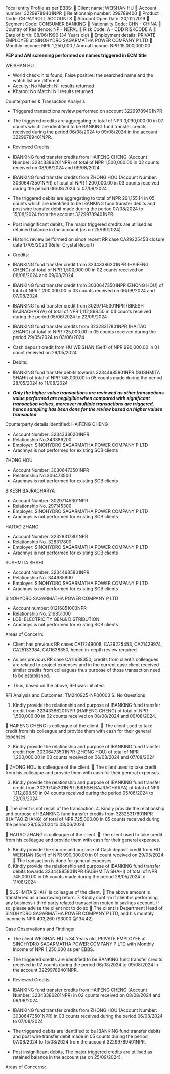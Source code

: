 Focal entity Profile as per EBBS:
	Client name: WEISHAN HU
	Account number: 32299789401NPR
	Relationship number: 299789400
	Product Code: CB PAYROLL ACCOUNTS
	Account Open Date: 20/02/2019
	Segment Code:  CONSUMER BANKING
	Nationality Code: CHN - CHINA
	Country of Residence: NP - NEPAL
	Risk Code: A - CDD RISKCODE A
	Date of birth: 08/06/1990 (34 Years old)
	Employment details: PRIVATE EMPLOYEE at SINOHYDRO SAGARMATHA POWER COMPANY P LTD
	Monthly Income: NPR 1,250,000 / Annual Income: NPR 15,000,000.00

**PEP and AM screening performed on names triggered in ECM title**

WEISHAN HU
-	World check: hits found, False positive: the searched name and the watch list are different.
-	Accuity: No Match: Nil results returned
-	Kharon: No Match: Nil results returned

Counterparties & Transaction Analysis: 
-	Triggered transactions review performed on account 32299789401NPR

-	The triggered credits are aggregating to total of NPR 3,090,000.00 in 07 counts which are identified to be BANKING fund transfer credits received during the period 06/08/2024 to 09/08/2024 in the account 32299789401NPR.

-	Reviewed Credits:

-	 IBANKING fund transfer credits from HAIFENG CHENG (Account Number: 32343386201NPR) of total of NPR 1,500,000.00 in 02 counts received on 08/08/2024 and 09/08/2024

-	IBANKING fund transfer credits from ZHONG HOU (Account Number: 30306473501NPR) of total of NPR 1,200,000.00 in 03 counts received during the period 06/08/2024 to 07/08/2024

-	The triggered debits are aggregating to total of NPR 291,155.14 in 05 counts which are identified to be IBANKING fund transfer debits and post wire transfer debit made during the period 07/08/2024 to 15/08/2024 from the account 32299789401NPR.

-	Post insignificant debits, The major triggered credits are utilised as retained balance in the account (as on 25/09/2024).

-	Historic review performed on since recent RR case CA29225453 closure date 17/05/2023 (Refer Crystal Report)

-	Credits:

-	IBANKING fund transfer credit from 32343386201NPR (HAIFENG CHENG) of total of NPR 1,500,000.00 in 02 counts received on 08/08/2024 and 09/08/2024

-	IBANKING fund transfer credit from 30306473501NPR (ZHONG HOU) of total of NPR 1,200,000.00 in 03 counts received on 06/08/2024 and 07/08/2024

-	IBANKING fund transfer credit from 30297145301NPR (BIKESH BAJRACHARYA) of total of NPR 1,112,898.50 in 04 counts received during the period 05/06/2024 to 22/09/2024

-	IBANKING fund transfer credits from 32328317801NPR (HAITAO ZHANG) of total of NPR 725,000.00 in 05 counts received during the period 29/05/2024 to 03/06/2024

-	Cash deposit credit from HU WEISHAN (Self) of NPR 990,000.00 in 01 count received on 29/05/2024

-	Debits:

-	IBANKING fund transfer debits towards 32344985801NPR (SUSHMITA SHAHI) of total of NPR 745,000.00 in 05 counts made during the period 28/05/2024 to 11/08/2024

-	***Only the higher value transactions are reviewed as other transactions value performed are negligible when compared with significant transaction values, moreover multiple transactions are triggered, hence sampling has been done for the review based on higher values transacted***


Counterparty details identified:
HAIFENG CHENG 
-	Account Number: 32343386201NPR
-	Relationship No.343386200
-	Employer: SINOHYDRO SAGARMATHA POWER COMPANY P LTD
-	Arachnys is not performed for existing SCB clients

ZHONG HOU 
-	Account Number: 30306473501NPR
-	Relationship No.306473500	
-	Arachnys is not performed for existing SCB clients

BIKESH BAJRACHARYA
-	Account Number: 30297145301NPR  
-	Relationship No.	297145300
-	Employer: SINOHYDRO SAGARMATHA POWER COMPANY P LTD
-	Arachnys is not performed for existing SCB clients

HAITAO ZHANG
-	Account Number: 32328317801NPR
-	Relationship No.	328317800
-	Employer: SINOHYDRO SAGARMATHA POWER COMPANY P LTD
-	Arachnys is not performed for existing SCB clients

SUSHMITA SHAHI
-	Account Number: 32344985801NPR
-	Relationship No.	344985800
-	Employer: SINOHYDRO SAGARMATHA POWER COMPANY P LTD
-	Arachnys is not performed for existing SCB clients

SINOHYDRO SAGARMATHA POWER COMPANY P LTD
-	Account number: 01216851003NPR
-	Relationship No.	216851000
-	LOB: ELECTRICITY GEN.& DISTRIBUTION
-	Arachnys is not performed for existing SCB clients

Areas of Concern:
-	Client has previous RR cases CA17249008, CA29225453, CA21429974, CA25133384, CA11638350, hence in-depth review required.

-	As per previous RR case CA11638350, credits from client’s colleagues are related to project expenses and in the current case client received similar credits from colleagues thus purpose of those transaction need to be established. 

-	Thus, based on the above, RFI was initiated.

RFI Analysis and Outcomes: TM240925-NP00003
S. No	Questions
1.	Kindly provide the relationship and purpose of IBANKING fund transfer credit from 32343386201NPR (HAIFENG CHENG) of total of NPR 1,500,000.00 in 02 counts received on 08/08/2024 and 09/08/2024.

	HAIFENG CHENG is colleague of the client. 
	The client used to take credit from his colleague and provide them with cash for their general expenses.
 
2.	Kindly provide the relationship and purpose of IBANKING fund transfer credit from 30306473501NPR (ZHONG HOU) of total of NPR 1,200,000.00 in 03 counts received on 06/08/2024 and 07/08/2024

	ZHONG HOU is colleague of the client. 
	The client used to take credit from his colleague and provide them with cash for their general expenses.


3.	Kindly provide the relationship and purpose of IBANKING fund transfer credit from 30297145301NPR (BIKESH BAJRACHARYA) of total of NPR 1,112,898.50 in 04 counts received during the period 05/06/2024 to 22/09/2024

	The client is not recall of the transaction.
4.	Kindly provide the relationship and purpose of IBANKING fund transfer credits from 32328317801NPR (HAITAO ZHANG) of total of NPR 725,000.00 in 05 counts received during the period 29/05/2024 to 03/06/2024

	HAITAO ZHANG is colleague of the client. 
	The client used to take credit from his colleague and provide them with cash for their general expenses.


5.	Kindly provide the source and purpose of Cash deposit credit from HU WEISHAN (Self) of NPR 990,000.00 in 01 count received on 29/05/2024
	The transaction is done for general expenses.
6.	Kindly provide the relationship and purpose of IBANKING fund transfer debits towards 32344985801NPR (SUSHMITA SHAHI) of total of NPR 745,000.00 in 05 counts made during the period 28/05/2024 to 11/08/2024

	SUSHMITA SHAHI is colleague of the client. 
	The above amount is transferred as a borrowing return. 
7.	Kindly confirm if client is performing any business / third party related transaction routed in savings account. if so, please advise the client not to do so
	The client is Department Head of SINOHYDRO SAGARMATHA POWER COMPANY P LTD, and his monthly income is NPR 403,260 ($3000 @134.42)
 

Case Observations and Findings:
-	The client WEISHAN HU is 34 Years old, PRIVATE EMPLOYEE at SINOHYDRO SAGARMATHA POWER COMPANY P LTD with Monthly Income of NPR 1,250,000 as per EBBS. 

-	The triggered credits are identified to be BANKING fund transfer credits received in 07 counts during the period 06/08/2024 to 09/08/2024 in the account 32299789401NPR.

-	Reviewed Credits:

-	 IBANKING fund transfer credits from HAIFENG CHENG (Account Number: 32343386201NPR) in 02 counts received on 08/08/2024 and 09/08/2024

-	IBANKING fund transfer credits from ZHONG HOU (Account Number: 30306473501NPR) in 03 counts received during the period 06/08/2024 to 07/08/2024

-	The triggered debits are identified to be IBANKING fund transfer debits and post wire transfer debit made in 05 counts during the period 07/08/2024 to 15/08/2024 from the account 32299789401NPR.

-	Post insignificant debits, The major triggered credits are utilised as retained balance in the account (as on 25/09/2024).

Areas of Concerns:
